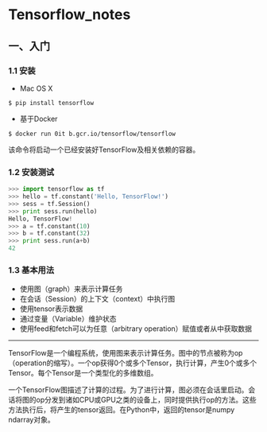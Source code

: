 # Tensorflow_notes

## 一、入门

### 1.1 安装
- Mac OS X
```linux
$ pip install tensorflow
```

- 基于Docker
```linux
$ docker run 0it b.gcr.io/tensorflow/tensorflow
```
该命令将启动一个已经安装好TensorFlow及相关依赖的容器。

### 1.2 安装测试
```python
>>> import tensorflow as tf
>>> hello = tf.constant('Hello, TensorFlow!')
>>> sess = tf.Session()
>>> print sess.run(hello)
Hello, TensorFlow!
>>> a = tf.constant(10)
>>> b = tf.constant(32)
>>> print sess.run(a+b)
42
```
### 1.3 基本用法

- 使用图（graph）来表示计算任务
- 在会话（Session）的上下文（context）中执行图
- 使用tensor表示数据
- 通过变量（Variable）维护状态
- 使用feed和fetch可以为任意（arbitrary operation）赋值或者从中获取数据

------

TensorFlow是一个编程系统，使用图来表示计算任务。图中的节点被称为op（operation的缩写）。一个op获得0个或多个Tensor，执行计算，产生0个或多个Tensor。每个Tensor是一个类型化的多维数组。

一个TensorFlow图描述了计算的过程。为了进行计算，图必须在会话里启动。会话将图的op分发到诸如CPU或GPU之类的设备上，同时提供执行op的方法。这些方法执行后，将产生的tensor返回。在Python中，返回的tensor是numpy ndarray对象。


